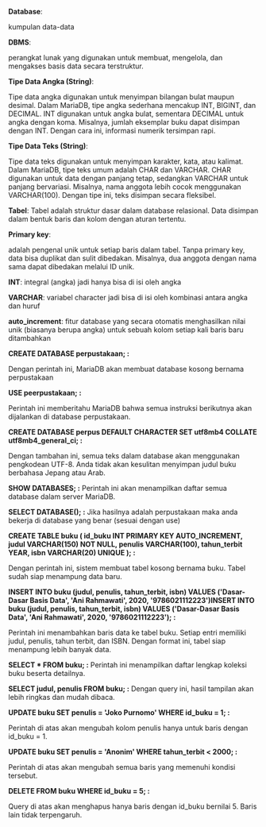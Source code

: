 **Database**:

kumpulan data-data

**DBMS**:

  perangkat lunak yang digunakan untuk membuat, mengelola, dan mengakses basis data secara terstruktur.

**Tipe Data Angka (String)**:

  Tipe data angka digunakan untuk menyimpan bilangan bulat maupun desimal. Dalam MariaDB, tipe angka sederhana mencakup INT, BIGINT, dan DECIMAL. INT digunakan untuk angka bulat, sementara DECIMAL untuk angka dengan koma. Misalnya, jumlah eksemplar buku dapat disimpan dengan INT. Dengan cara ini, informasi numerik tersimpan rapi.

**Tipe Data Teks (String)**:

  Tipe data teks digunakan untuk menyimpan karakter, kata, atau kalimat. Dalam MariaDB, tipe teks umum adalah CHAR dan VARCHAR. CHAR digunakan untuk data dengan panjang tetap, sedangkan VARCHAR untuk panjang bervariasi. Misalnya, nama anggota lebih cocok menggunakan VARCHAR(100). Dengan tipe ini, teks disimpan secara fleksibel.
 
**Tabel**: 
  Tabel adalah struktur dasar dalam database relasional. Data disimpan dalam bentuk baris dan kolom dengan aturan tertentu.

**Primary key**: 

  adalah pengenal unik untuk setiap baris dalam tabel. Tanpa primary key, data bisa duplikat dan sulit dibedakan. Misalnya, dua anggota dengan nama sama dapat dibedakan melalui ID unik.

**INT**: 
  integral (angka) jadi hanya bisa di isi oleh angka

**VARCHAR**: variabel character jadi bisa di isi oleh kombinasi antara angka dan huruf

**auto_increment**: 
  fitur database yang secara otomatis menghasilkan nilai unik (biasanya berupa angka) untuk sebuah kolom setiap kali baris baru ditambahkan

**CREATE DATABASE perpustakaan; :** 

  Dengan perintah ini, MariaDB akan membuat database kosong bernama perpustakaan
  

**USE peerpustakaan; :** 

  Perintah ini  memberitahu MariaDB bahwa semua instruksi berikutnya akan dijalankan di database perpustakaan.

**CREATE DATABASE perpus
DEFAULT CHARACTER SET utf8mb4
COLLATE utf8mb4_general_ci; :** 

  Dengan tambahan ini, semua teks dalam database akan menggunakan pengkodean UTF-8. Anda tidak akan kesulitan menyimpan judul buku berbahasa Jepang atau Arab.

**SHOW DATABASES; :** Perintah ini akan menampilkan daftar semua database dalam server MariaDB. 

**SELECT DATABASE(); :** Jika hasilnya adalah perpustakaan maka anda bekerja di database yang benar (sesuai dengan use)

**CREATE TABLE buku (
    id_buku INT PRIMARY KEY AUTO_INCREMENT,
    judul VARCHAR(150) NOT NULL,
    penulis VARCHAR(100),
    tahun_terbit YEAR,
    isbn VARCHAR(20) UNIQUE
); :** 

  Dengan perintah ini, sistem membuat tabel kosong bernama buku. Tabel sudah siap menampung data baru. 

**INSERT INTO buku (judul, penulis, tahun_terbit, isbn) VALUES
('Dasar-Dasar Basis Data', 'Ani Rahmawati', 2020, '9786021112223')INSERT INTO buku (judul, penulis, tahun_terbit, isbn) VALUES
('Dasar-Dasar Basis Data', 'Ani Rahmawati', 2020, '9786021112223'); :**

  Perintah ini menambahkan baris data ke tabel buku. Setiap entri memiliki judul, penulis, tahun terbit, dan ISBN. Dengan format ini, tabel siap menampung lebih banyak data.

  **SELECT * FROM buku; :** Perintah ini menampilkan daftar lengkap koleksi buku beserta detailnya.

**SELECT judul, penulis FROM buku; :** Dengan query ini, hasil tampilan akan lebih ringkas dan mudah dibaca.

**UPDATE buku SET penulis = 'Joko Purnomo' WHERE id_buku = 1; :**

  Perintah di atas akan mengubah kolom penulis hanya untuk baris dengan id_buku = 1. 

**UPDATE buku SET penulis = 'Anonim' WHERE tahun_terbit < 2000; :**

  Perintah di atas akan mengubah semua baris yang memenuhi kondisi tersebut.

**DELETE FROM buku WHERE id_buku = 5; :** 

  Query di atas akan menghapus hanya baris dengan id_buku bernilai 5. Baris lain tidak terpengaruh.


  


  

  





  
